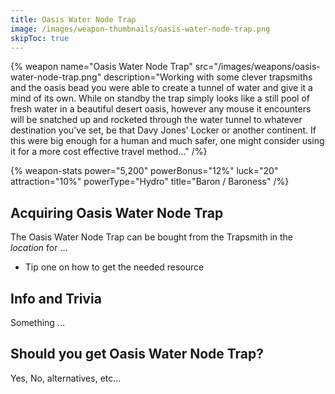 ```yaml
---
title: Oasis Water Node Trap
image: /images/weapon-thumbnails/oasis-water-node-trap.png
skipToc: true
---
```


{% weapon
 name="Oasis Water Node Trap"
 src="/images/weapons/oasis-water-node-trap.png"
 description="Working with some clever trapsmiths and the oasis bead you were able to create a tunnel of water and give it a mind of its own. While on standby the trap simply looks like a still pool of fresh water in a beautiful desert oasis, however any mouse it encounters will be snatched up and rocketed through the water tunnel to whatever destination you've set, be that Davy Jones' Locker or another continent. If this were big enough for a human and much safer, one might consider using it for a more cost effective travel method..."
/%}

{% weapon-stats
 power="5,200"
 powerBonus="12%"
 luck="20"
 attraction="10%"
 powerType="Hydro"
 title="Baron / Baroness"
/%}

## Acquiring Oasis Water Node Trap

The Oasis Water Node Trap can be bought from the Trapsmith in the *location* for ...

- Tip one on how to get the needed resource

## Info and Trivia

Something ...

## Should you get Oasis Water Node Trap?

Yes, No, alternatives, etc...
